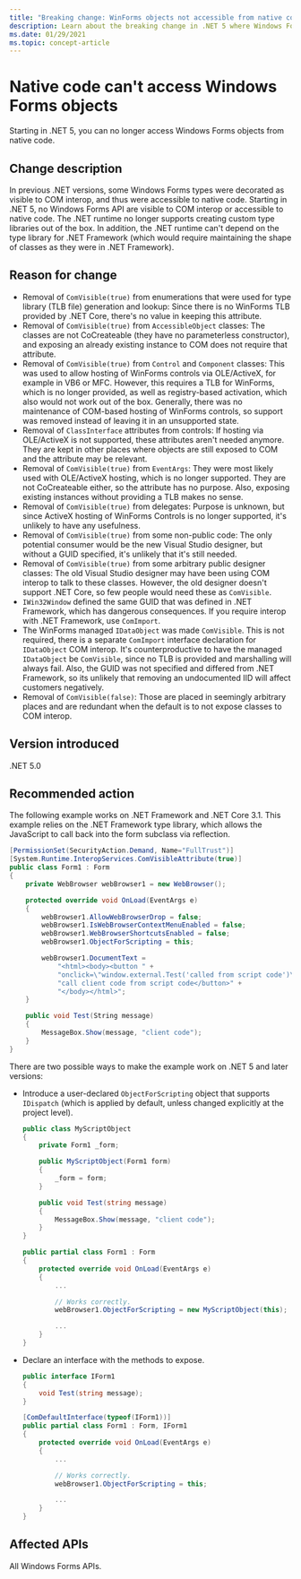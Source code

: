 ```yaml
---
title: "Breaking change: WinForms objects not accessible from native code"
description: Learn about the breaking change in .NET 5 where Windows Forms objects are no longer accessible from native code.
ms.date: 01/29/2021
ms.topic: concept-article
---
```

# Native code can't access Windows Forms objects

Starting in .NET 5, you can no longer access Windows Forms objects from native code.

## Change description

In previous .NET versions, some Windows Forms types were decorated as visible to COM interop, and thus were accessible to native code. Starting in .NET 5, no Windows Forms API are visible to COM interop or accessible to native code. The .NET runtime no longer supports creating custom type libraries out of the box. In addition, the .NET runtime can't depend on the type library for .NET Framework (which would require maintaining the shape of classes as they were in .NET Framework).

## Reason for change

- Removal of `ComVisible(true)` from enumerations that were used for type library (TLB file) generation and lookup: Since there is no WinForms TLB provided by .NET Core, there's no value in keeping this attribute.
- Removal of `ComVisible(true)` from `AccessibleObject` classes: The classes are not CoCreateable (they have no parameterless constructor), and exposing an already existing instance to COM does not require that attribute.
- Removal of `ComVisible(true)` from `Control` and `Component` classes: This was used to allow hosting of WinForms controls via OLE/ActiveX, for example in VB6 or MFC. However, this requires a TLB for WinForms, which is no longer provided, as well as registry-based activation, which also would not work out of the box. Generally, there was no maintenance of COM-based hosting of WinForms controls, so support was removed instead of leaving it in an unsupported state.
- Removal of `ClassInterface` attributes from controls: If hosting via OLE/ActiveX is not supported, these attributes aren't needed anymore. They are kept in other places where objects are still exposed to COM and the attribute may be relevant.
- Removal of `ComVisible(true)` from `EventArgs`: They were most likely used with OLE/ActiveX hosting, which is no longer supported. They are not CoCreateable either, so the attribute has no purpose. Also, exposing existing instances without providing a TLB makes no sense.
- Removal of `ComVisible(true)` from delegates: Purpose is unknown, but since ActiveX hosting of WinForms Controls is no longer supported, it's unlikely to have any usefulness.
- Removal of `ComVisible(true)` from some non-public code: The only potential consumer would be the new Visual Studio designer, but without a GUID specified, it's unlikely that it's still needed.
- Removal of `ComVisible(true)` from some arbitrary public designer classes: The old Visual Studio designer may have been using COM interop to talk to these classes. However, the old designer doesn't support .NET Core, so few people would need these as `ComVisible`.
- `IWin32Window` defined the same GUID that was defined in .NET Framework, which has dangerous consequences. If you require interop with .NET Framework, use `ComImport`.
- The WinForms managed `IDataObject` was made `ComVisible`. This is not required, there is a separate `ComImport` interface declaration for `IDataObject` COM interop. It's counterproductive to have the managed `IDataObject` be `ComVisible`, since no TLB is provided and marshalling will always fail. Also, the GUID was not specified and differed from .NET Framework, so its unlikely that removing an undocumented IID will affect customers negatively.
- Removal of `ComVisible(false)`: Those are placed in seemingly arbitrary places and are redundant when the default is to not expose classes to COM interop.

## Version introduced

.NET 5.0

## Recommended action

The following example works on .NET Framework and .NET Core 3.1. This example relies on the .NET Framework type library, which allows the JavaScript to call back into the form subclass via reflection.

```cs
[PermissionSet(SecurityAction.Demand, Name="FullTrust")]
[System.Runtime.InteropServices.ComVisibleAttribute(true)]
public class Form1 : Form
{
    private WebBrowser webBrowser1 = new WebBrowser();

    protected override void OnLoad(EventArgs e)
    {
        webBrowser1.AllowWebBrowserDrop = false;
        webBrowser1.IsWebBrowserContextMenuEnabled = false;
        webBrowser1.WebBrowserShortcutsEnabled = false;
        webBrowser1.ObjectForScripting = this;

        webBrowser1.DocumentText =
            "<html><body><button " +
            "onclick=\"window.external.Test('called from script code')\">" +
            "call client code from script code</button>" +
            "</body></html>";
    }

    public void Test(String message)
    {
        MessageBox.Show(message, "client code");
    }
}
```

There are two possible ways to make the example work on .NET 5 and later versions:

- Introduce a user-declared `ObjectForScripting` object that supports `IDispatch` (which is applied by default, unless changed explicitly at the project level).

  ```cs
  public class MyScriptObject
  {
      private Form1 _form;

      public MyScriptObject(Form1 form)
      {
          _form = form;
      }

      public void Test(string message)
      {
          MessageBox.Show(message, "client code");
      }
  }

  public partial class Form1 : Form
  {
      protected override void OnLoad(EventArgs e)
      {
          ...

          // Works correctly.
          webBrowser1.ObjectForScripting = new MyScriptObject(this);

          ...
      }
  }
  ```

- Declare an interface with the methods to expose.

  ```cs
  public interface IForm1
  {
      void Test(string message);
  }

  [ComDefaultInterface(typeof(IForm1))]
  public partial class Form1 : Form, IForm1
  {
      protected override void OnLoad(EventArgs e)
      {
          ...

          // Works correctly.
          webBrowser1.ObjectForScripting = this;

          ...
      }
  }
  ```

## Affected APIs

All Windows Forms APIs.

<!--

### Category

- Windows Forms

-->
